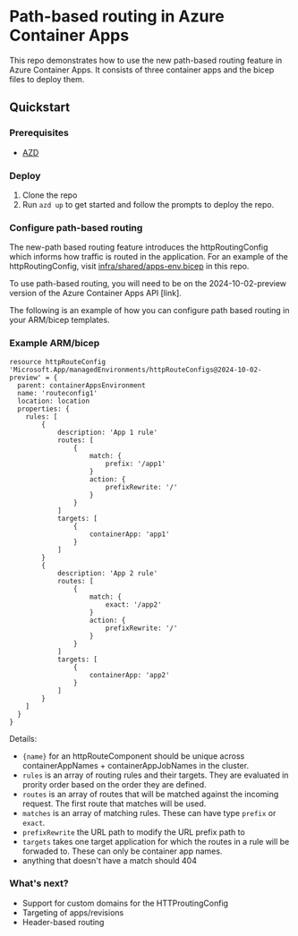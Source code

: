 # Path-based routing in Azure Container Apps

This repo demonstrates how to use the new path-based routing feature in Azure Container Apps. It consists of three container apps and the bicep files to deploy them.

## Quickstart

### Prerequisites

- [AZD](https://learn.microsoft.com/en-us/azure/developer/azure-developer-cli/install-azd?tabs=winget-windows%2Cbrew-mac%2Cscript-linux&pivots=os-windows)

### Deploy

1. Clone the repo
1. Run `azd up` to get started and follow the prompts to deploy the repo.

### Configure path-based routing

The new-path based routing feature introduces the httpRoutingConfig which informs how traffic is routed in the application. For an example of the httpRoutingConfig, visit [infra/shared/apps-env.bicep](infra/shared/apps-env.bicep) in this repo.

To use path-based routing, you will need to be on the 2024-10-02-preview version of the Azure Container Apps API [link].

The following is an example of how you can configure path based routing in your ARM/bicep templates.

### Example ARM/bicep

```armasm
resource httpRouteConfig 'Microsoft.App/managedEnvironments/httpRouteConfigs@2024-10-02-preview' = {
  parent: containerAppsEnvironment
  name: 'routeconfig1'
  location: location
  properties: {
    rules: [
        {
            description: 'App 1 rule'
            routes: [
                {
                    match: {
                        prefix: '/app1'
                    }
                    action: {
                        prefixRewrite: '/'
                    }
                }
            ]
            targets: [
                {
                    containerApp: 'app1'
                }
            ]
        }
        {
            description: 'App 2 rule'
            routes: [
                {
                    match: {
                        exact: '/app2'
                    }
                    action: {
                        prefixRewrite: '/'
                    }
                }
            ]
            targets: [
                {
                    containerApp: 'app2'
                }
            ]
        }
    ]
  }
}
```

Details:
- `{name}` for an httpRouteComponent should be unique across containerAppNames + containerAppJobNames in the cluster.
- `rules` is an array of routing rules and their targets. They are evaluated in prority order based on the order they are defined.
- `routes` is an array of routes that will be matched against the incoming request. The first route that matches will be used.
- `matches` is an array of matching rules. These can have type `prefix` or `exact`.
- `prefixRewrite` the URL path to modify the URL prefix path to
- `targets` takes one target application for which the routes in a rule will be forwaded to. These can only be container app names.
- anything that doesn't have a match should 404

### What's next?
- Support for custom domains for the HTTProutingConfig
- Targeting of apps/revisions
- Header-based routing
